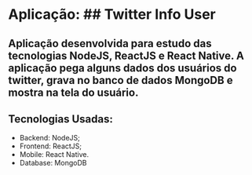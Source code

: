 # Aplicação: ## Twitter Info User
## Aplicação desenvolvida para estudo das tecnologias NodeJS, ReactJS e React Native. A aplicação pega alguns dados dos usuários do twitter, grava no banco de dados MongoDB e mostra na tela do usuário.

## Tecnologias Usadas:
- Backend: NodeJS;
- Frontend: ReactJS;
- Mobile: React Native.
- Database: MongoDB
